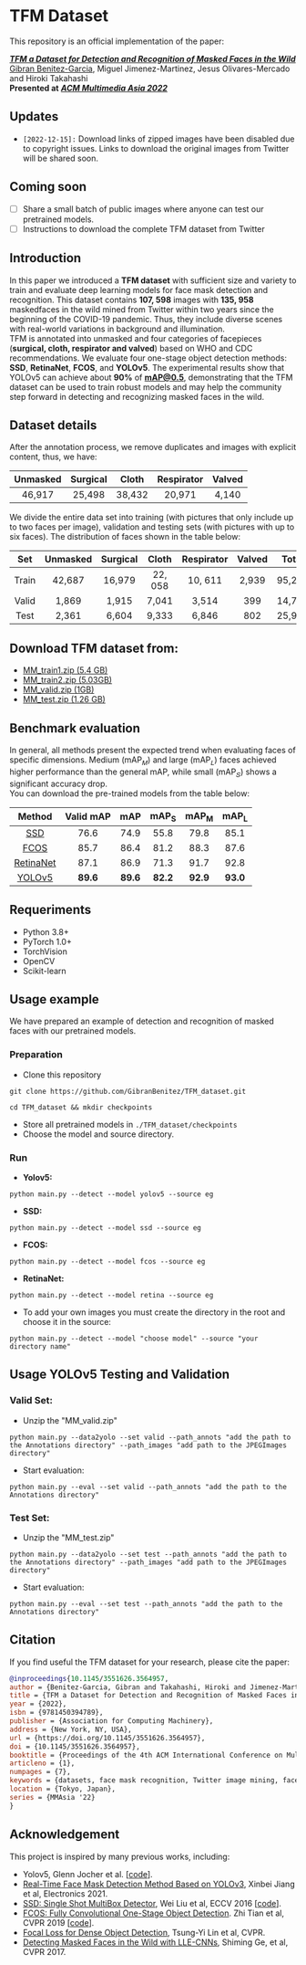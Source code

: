 # TFM Dataset 

This repository is an official implementation of the paper:

[_**TFM a Dataset for Detection and Recognition of Masked Faces in the Wild**_](https://dl.acm.org/doi/10.1145/3551626.3564957)<br>
[Gibran Benitez-Garcia](https://gibranbenitez.github.io), Miguel Jimenez-Martinez, Jesus Olivares-Mercado and Hiroki Takahashi<br>
**Presented at** _**[ACM Multimedia Asia 2022](https://www.mmasia2022.org)**_

## Updates
- `[2022-12-15]:` Download links of zipped images have been disabled due to copyright issues. Links to download the original images from Twitter will be shared soon. 

## Coming soon
- [ ] Share a small batch of public images where anyone can test our pretrained models.
- [ ] Instructions to download the complete TFM dataset from Twitter
## Introduction

In this paper we introduced a **TFM dataset** with sufficient size and variety to train and evaluate deep learning models
for face mask detection and recognition. This dataset contains **107, 598** images with **135, 958** maskedfaces in the wild mined from
Twitter within two years since the beginning of the COVID-19 pandemic. Thus, they include diverse scenes with real-world variations
in background and illumination.
<br>TFM is annotated into unmasked and four categories of facepieces (**surgical, cloth, respirator and valved**) based on WHO and CDC recommendations. We evaluate four one-stage object detection methods: **SSD**, **RetinaNet**, **FCOS**, and **YOLOv5**. The experimental results show that YOLOv5 can achieve about **90%**
of **mAP@0.5**, demonstrating that the TFM dataset can be used to train robust models and may help the community step forward in
detecting and recognizing masked faces in the wild.

## Dataset details
After the annotation process, we remove duplicates and images with explicit content, thus,  we have:

Unmasked |  Surgical	| Cloth	| Respirator| Valved 
:------: | :-------: | :---: | :-------: | :-------:
 46,917 | 25,498 | 38,432 | 20,971 | 4,140 
 
We divide the entire data set into training (with pictures that only include up to two faces per image), validation and testing sets (with pictures with up to six faces). The distribution of faces shown in the table below:                
 
 Set |Unmasked |  Surgical	| Cloth	| Respirator| Valved | Total 
:--: | :-----: | :-------: | :---: | :-------: | :----: | :-----------: 
 Train | 42,687 | 16,979 | 22, 058 | 10, 611 | 2,939 | 95,274
 Valid | 1,869 | 1,915 | 7,041 | 3,514 | 399 | 14,738
 Test | 2,361 | 6,604 | 9,333 | 6,846 | 802  | 25,946
 
 ## Download TFM dataset from:
  - [MM_train1.zip (5.4 GB)](https://drive.google.com/file/d/1XFv41kuujoG3uKfeZ3CsIM7ZCjJ0QXO0/view?usp=sharing)
  - [MM_train2.zip (5.03GB)](https://drive.google.com/file/d/1XZeNA9M1b-6bbIzd3XXmsQ9VF9ziGtMT/view?usp=sharing)
  - [MM_valid.zip (1GB)](https://drive.google.com/file/d/1X7tMmI_zXT89UxUdsn6xhIvmSo7j2edU/view?usp=sharing)
  - [MM_test.zip (1.26 GB)](https://drive.google.com/file/d/1XBB760jFFbhlYFILXXER-JgGaBDKcSMQ/view?usp=share_link)
 ## Benchmark evaluation
 In general, all methods present the expected trend when evaluating faces of specific dimensions. Medium (mAP<sub>𝑀</sub>) and large (mAP<sub>𝐿</sub>) faces achieved higher performance than the general mAP, while small (mAP<sub>𝑆</sub>) shows a significant accuracy drop.
 <br>You can download the pre-trained models from the table below:
 
Method | Valid mAP |  mAP	| mAP<sub>S</sub>	| mAP<sub>M</sub>| mAP<sub>L</sub> 
:-----:| :-------: | :--: | :-------------: | :------------: | :-------------: 
[SSD](https://drive.google.com/file/d/1Cd2YxcaCrxZWUcyWM2GAjblvu5P7X886/view?usp=share_link) | 76.6 |  74.9	| 55.8	| 79.8 | 85.1 |
[FCOS](https://drive.google.com/file/d/1MnMsGaSVfs6WEfAix_mOe6KYHpPOWJqM/view?usp=share_link) | 85.7 |  86.4	| 81.2	| 88.3 | 87.6 |
[RetinaNet](https://drive.google.com/file/d/1DJtsLel7qrkKzpKmf8O4Td2HN9dBSMZw/view?usp=share_link) | 87.1 |  86.9	| 71.3	| 91.7 | 92.8 |  
[YOLOv5](https://drive.google.com/file/d/1uAZioqd4Pvurl7eEiDawidve8FU0dFXA/view?usp=share_link) | **89.6** |  **89.6**	| **82.2**	| **92.9** | **93.0** |  

## Requeriments

- Python 3.8+
- PyTorch 1.0+
- TorchVision
- OpenCV
- Scikit-learn

## Usage example
We have prepared an example of detection and recognition of masked faces with our pretrained models.

### Preparation
- Clone this repository

```
git clone https://github.com/GibranBenitez/TFM_dataset.git
```
```
cd TFM_dataset && mkdir checkpoints
```
- Store all pretrained models in `./TFM_dataset/checkpoints`
- Choose the model and source directory.
### Run
- **Yolov5:**
```
python main.py --detect --model yolov5 --source eg
```
- **SSD:**
```
python main.py --detect --model ssd --source eg
```
- **FCOS:**
```
python main.py --detect --model fcos --source eg
```
- **RetinaNet:**
```
python main.py --detect --model retina --source eg
```
- To add your own images you must create the directory in the root and choose it in the source:
```
python main.py --detect --model "choose model" --source "your directory name"
```
## Usage YOLOv5 Testing and Validation 
### Valid Set:
- Unzip the "MM_valid.zip"
 ```
python main.py --data2yolo --set valid --path_annots "add the path to the Annotations directory" --path_images "add path to the JPEGImages directory"
```   
 - Start evaluation:
 ```
python main.py --eval --set valid --path_annots "add the path to the Annotations directory"
```

### Test Set:

 - Unzip the "MM_test.zip"
 ```
python main.py --data2yolo --set test --path_annots "add the path to the Annotations directory" --path_images "add path to the JPEGImages directory"
```   
 - Start evaluation:
 ```
python main.py --eval --set test --path_annots "add the path to the Annotations directory"
```
## Citation
If you find useful the TFM dataset for your research, please cite the paper:

```bibtex
@inproceedings{10.1145/3551626.3564957,
author = {Benitez-Garcia, Gibran and Takahashi, Hiroki and Jimenez-Martinez, Miguel and Olivares-Mercado, Jesus},
title = {TFM a Dataset for Detection and Recognition of Masked Faces in the Wild},
year = {2022},
isbn = {9781450394789},
publisher = {Association for Computing Machinery},
address = {New York, NY, USA},
url = {https://doi.org/10.1145/3551626.3564957},
doi = {10.1145/3551626.3564957},
booktitle = {Proceedings of the 4th ACM International Conference on Multimedia in Asia},
articleno = {1},
numpages = {7},
keywords = {datasets, face mask recognition, Twitter image mining, face mask detection},
location = {Tokyo, Japan},
series = {MMAsia '22}
}
```
## Acknowledgement

This project is inspired by many previous works, including:

- Yolov5, Glenn Jocher et al. [[code](https://github.com/ultralytics/yolov5)].
- [Real-Time
Face Mask Detection Method Based on YOLOv3](https://doi.org/10.3390/electronics10070837), Xinbei Jiang et al, Electronics 2021.
- [SSD: Single Shot MultiBox Detector](http://arxiv.org/abs/1512.02325), Wei Liu et al, ECCV 2016 [[code](https://github.com/weiliu89/caffe/tree/ssd)].
- [FCOS: Fully Convolutional One-Stage Object Detection](https://arxiv.org/abs/1904.01355). Zhi Tian et al, CVPR 2019 [[code](https://github.com/tianzhi0549/FCOS)].
- [Focal Loss for Dense Object Detection](https://arxiv.org/abs/1708.02002), Tsung-Yi Lin et al, CVPR.
- [Detecting Masked Faces in the
Wild with LLE-CNNs](https://ieeexplore.ieee.org/document/8099536), Shiming Ge, et al, CVPR 2017. 

